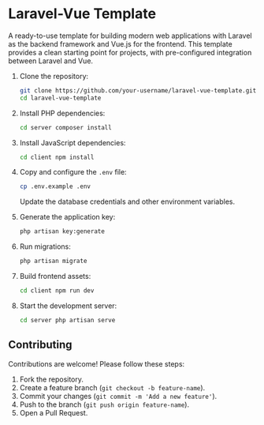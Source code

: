  
# Laravel-Vue Template

A ready-to-use template for building modern web applications with Laravel as the backend framework and Vue.js for the frontend. This template provides a clean starting point for projects, with pre-configured integration between Laravel and Vue.

 
1. Clone the repository:
   ```bash
   git clone https://github.com/your-username/laravel-vue-template.git
   cd laravel-vue-template
   ```

2. Install PHP dependencies:
   ```bash
   cd server composer install
   ```

3. Install JavaScript dependencies:
   ```bash
   cd client npm install
   ```

4. Copy and configure the `.env` file:
   ```bash
   cp .env.example .env
   ```
   Update the database credentials and other environment variables.

5. Generate the application key:
   ```bash
   php artisan key:generate
   ```

6. Run migrations:
   ```bash
   php artisan migrate
   ```

7. Build frontend assets:
   ```bash
   cd client npm run dev
   ```

8. Start the development server:
   ```bash
   cd server php artisan serve
   ```

 

## Contributing

Contributions are welcome! Please follow these steps:

1. Fork the repository.
2. Create a feature branch (`git checkout -b feature-name`).
3. Commit your changes (`git commit -m 'Add a new feature'`).
4. Push to the branch (`git push origin feature-name`).
5. Open a Pull Request.

 
